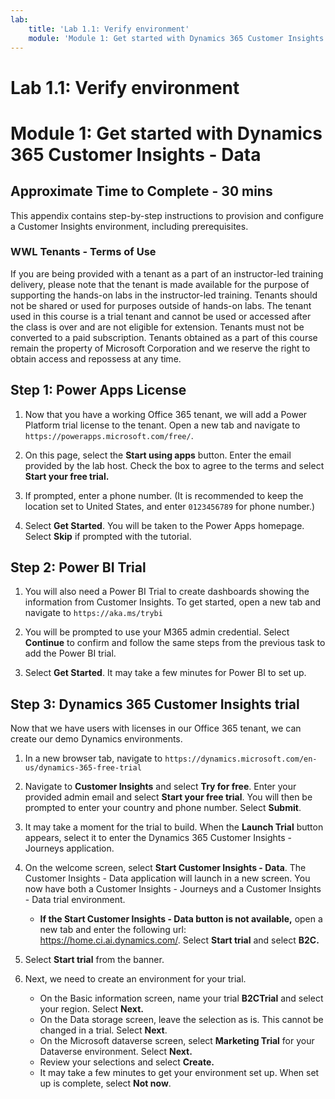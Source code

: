 ```yaml
---
lab:
    title: 'Lab 1.1: Verify environment'
    module: 'Module 1: Get started with Dynamics 365 Customer Insights - Data'
---
```


# Lab 1.1: Verify environment
# Module 1: Get started with Dynamics 365 Customer Insights - Data

## Approximate Time to Complete - 30 mins 

This appendix contains step-by-step instructions to provision and configure a Customer Insights environment, including prerequisites. 

### WWL Tenants - Terms of Use
If you are being provided with a tenant as a part of an instructor-led training delivery, please note that the tenant is made available for the purpose of supporting the hands-on labs in the instructor-led training. 
Tenants should not be shared or used for purposes outside of hands-on labs. The tenant used in this course is a trial tenant and cannot be used or accessed after the class is over and are not eligible for extension. 
Tenants must not be converted to a paid subscription. Tenants obtained as a part of this course remain the property of Microsoft Corporation and we reserve the right to obtain access and repossess at any time. 


## Step 1: Power Apps License 

1.  Now that you have a working Office 365 tenant, we will add a Power Platform trial license to the tenant. Open a new tab and navigate to `https://powerapps.microsoft.com/free/`.

2.  On this page, select the **Start using apps** button. Enter the email provided by the lab host. Check the box to agree to the terms and select **Start your free trial.**

3.  If prompted, enter a phone number. (It is recommended to keep the location set to United States, and enter `0123456789` for phone number.) 

4.  Select **Get Started**. You will be taken to the Power Apps homepage. Select **Skip** if prompted with the tutorial. 


## Step 2: Power BI Trial  

1.  You will also need a Power BI Trial to create dashboards showing the information from Customer Insights. To get started, open a new tab and navigate to `https://aka.ms/trybi` 

2.  You will be prompted to use your M365 admin credential. Select **Continue** to confirm and follow the same steps from the previous task to add the Power BI trial.

3.  Select **Get Started**. It may take a few minutes for Power BI to set up. 


## Step 3: Dynamics 365 Customer Insights trial

Now that we have users with licenses in our Office 365 tenant, we can create our demo Dynamics environments. 

1.  In a new browser tab, navigate to `https://dynamics.microsoft.com/en-us/dynamics-365-free-trial` 

2.  Navigate to **Customer Insights** and select **Try for free**. Enter your provided admin email and select **Start your free trial**. You will then be prompted to enter your country and phone number. Select **Submit**. 

3.  It may take a moment for the trial to build. When the **Launch Trial** button appears, select it to enter the Dynamics 365 Customer Insights - Journeys application.

4.  On the welcome screen, select **Start Customer Insights - Data**. The Customer Insights - Data application will launch in a new screen. You now have both a Customer Insights - Journeys and a Customer Insights - Data trial environment.
    - **If the Start Customer Insights - Data button is not available,** open a new tab and enter the following url: https://home.ci.ai.dynamics.com/. Select **Start trial** and select **B2C.**

5. Select **Start trial** from the banner.

6. Next, we need to create an environment for your trial.
   - On the Basic information screen, name your trial **B2CTrial** and select your region. Select **Next.**
   - On the Data storage screen, leave the selection as is. This cannot be changed in a trial. Select **Next**.
   - On the Microsoft dataverse screen, select **Marketing Trial** for your Dataverse environment. Select **Next.**
   - Review your selections and select **Create.**
   - It may take a few minutes to get your environment set up. When set up is complete, select **Not now**.

